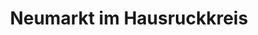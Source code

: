 ---
title: Neumarkt im Hausruckkreis
url: /neumarkt-im-hausruckkreis/
latitude: 48.275
longitude: 13.731
---